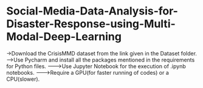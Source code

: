 # Social-Media-Data-Analysis-for-Disaster-Response-using-Multi-Modal-Deep-Learning
->Download the CrisisMMD dataset from the link given in the Dataset folder.
-->Use Pycharm and install all the packages mentioned in the requirements for Python files.
--->Use Jupyter Notebook for the execution of .ipynb notebooks.
--->Require a GPU(for faster running of codes) or a CPU(slower).
